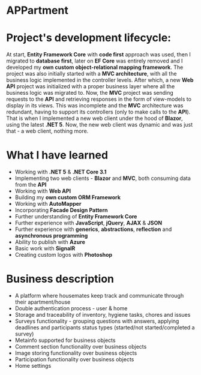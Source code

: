 # APPartment

# Project's development lifecycle:

At start, **Entity Framework Core** with **code first** approach was used, then I migrated to **database first**, later on **EF Core** was entirely removed and I developed my **own custom object-relational mapping framework**.
The project was also initially started with a **MVC architecture**, with all the business logic implemented in the controller levels. After which, a new **Web API** project was initialized with a proper business layer where all the business logic was migrated to. Now, the **MVC** project was sending requests to the **API** and retrieving responses in the form of view-models to display in its views.
This was incomplete and the **MVC** architecture was redundant, having to support its controllers (only to make calls to the **API**). That is when I implemented a new web client under the hood of **Blazor**, using the latest **.NET 5**. Now, the new web client was dynamic and was just that - a web client, nothing more.

# What I have learned

* Working with **.NET 5** & **.NET Core 3.1**
* Implementing two web clients - **Blazor** and **MVC**, both consuming data from the **API**
* Working with **Web API**
* Building my **own custom ORM Framework**
* Working with **AutoMapper**
* Incorporating **Facade Design Pattern**
* Further understanding of **Entity Framework Core**
* Further experience with **JavaScript**, **jQuery**, **AJAX** & **JSON**
* Further experience with **generics**, **abstractions**, **reflection** and **asynchronous programming**
* Ability to publish with **Azure**
* Basic work with **SignalR**
* Creating custom logos with **Photoshop**

# Business description

* A platform where housemates keep track and communicate through their apartment/house
* Double authentication process - user & home
* Storage and traceability of inventory, hygiene tasks, chores and issues
* Surveys functionality - grouping questions with answers, applying deadlines and participants status types (started/not started/completed a survey) 
* Metainfo supported for business objects
* Comment section functionality over business objects
* Image storing functionality over business objects
* Participation functionality over business objects
* Home settings

